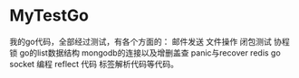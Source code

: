 # MyTestGo
我的go代码，全部经过测试，有各个方面的：
邮件发送
文件操作
闭包测试
协程锁
go的list数据结构
mongodb的连接以及增删盖查
panic与recover
redis
go socket 编程
reflect 代码
标签解析代码等代码。


